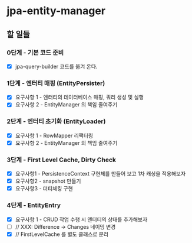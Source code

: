 # jpa-entity-manager

## 할 일들

### 0단계 - 기본 코드 준비

-[x] jpa-query-builder 코드를 옮겨 온다.

### 1단계 - 엔터티 매핑 (EntityPersister)

- [x] 요구사항 1 - 엔터티의 데이터베이스 매핑, 쿼리 생성 및 실행
- [x] 요구사항 2 - EntityManager 의 책임 줄여주기

### 2단계 - 엔터티 초기화 (EntityLoader)

- [x] 요구사항 1 - RowMapper 리팩터링
- [x] 요구사항 2 - EntityManager 의 책임 줄여주기

### 3단계 - First Level Cache, Dirty Check

- [x] 요구사항1 - PersistenceContext 구현체를 만들어 보고 1차 캐싱을 적용해보자
- [x] 요구사항2 - snapshot 만들기
- [x] 요구사항3 - 더티체킹 구현

### 4단계 - EntityEntry

- [x] 요구사항 1 - CRUD 작업 수행 시 엔터티의 상태를 추가해보자
- [ ] // XXX: Difference -> Changes 네이밍 변경
- [x] // FirstLevelCache 를 별도 클래스로 분리
